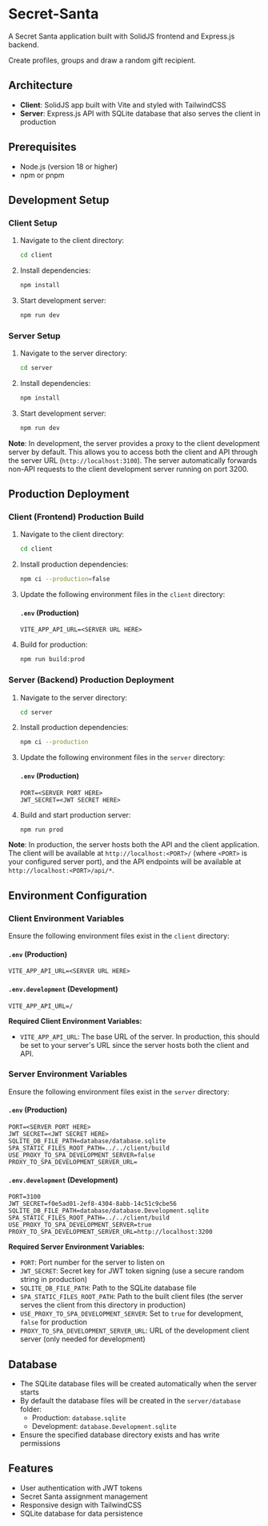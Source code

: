 # Secret-Santa

A Secret Santa application built with SolidJS frontend and Express.js backend.

Create profiles, groups and draw a random gift recipient.

## Architecture

- **Client**: SolidJS app built with Vite and styled with TailwindCSS
- **Server**: Express.js API with SQLite database that also serves the client in production

## Prerequisites

- Node.js (version 18 or higher)
- npm or pnpm

## Development Setup

### Client Setup

1. Navigate to the client directory:

   ```bash
   cd client
   ```

2. Install dependencies:

   ```bash
   npm install
   ```

3. Start development server:
   ```bash
   npm run dev
   ```

### Server Setup

1. Navigate to the server directory:

   ```bash
   cd server
   ```

2. Install dependencies:

   ```bash
   npm install
   ```

3. Start development server:
   ```bash
   npm run dev
   ```

**Note**: In development, the server provides a proxy to the client development server by default. This allows you to access both the client and API through the server URL (`http://localhost:3100`). The server automatically forwards non-API requests to the client development server running on port 3200.

## Production Deployment

### Client (Frontend) Production Build

1. Navigate to the client directory:

   ```bash
   cd client
   ```

2. Install production dependencies:

   ```bash
   npm ci --production=false
   ```

3. Update the following environment files in the `client` directory:

   #### `.env` (Production)

   ```properties
   VITE_APP_API_URL=<SERVER URL HERE>
   ```

4. Build for production:
   ```bash
   npm run build:prod
   ```

### Server (Backend) Production Deployment

1. Navigate to the server directory:

   ```bash
   cd server
   ```

2. Install production dependencies:

   ```bash
   npm ci --production
   ```

3. Update the following environment files in the `server` directory:

   #### `.env` (Production)

   ```properties
   PORT=<SERVER PORT HERE>
   JWT_SECRET=<JWT SECRET HERE>
   ```

4. Build and start production server:
   ```bash
   npm run prod
   ```

**Note**: In production, the server hosts both the API and the client application. The client will be available at `http://localhost:<PORT>/` (where `<PORT>` is your configured server port), and the API endpoints will be available at `http://localhost:<PORT>/api/*`.

## Environment Configuration

### Client Environment Variables

Ensure the following environment files exist in the `client` directory:

#### `.env` (Production)

```properties
VITE_APP_API_URL=<SERVER URL HERE>
```

#### `.env.development` (Development)

```properties
VITE_APP_API_URL=/
```

**Required Client Environment Variables:**

- `VITE_APP_API_URL`: The base URL of the server. In production, this should be set to your server's URL since the server hosts both the client and API.

### Server Environment Variables

Ensure the following environment files exist in the `server` directory:

#### `.env` (Production)

```properties
PORT=<SERVER PORT HERE>
JWT_SECRET=<JWT SECRET HERE>
SQLITE_DB_FILE_PATH=database/database.sqlite
SPA_STATIC_FILES_ROOT_PATH=../../client/build
USE_PROXY_TO_SPA_DEVELOPMENT_SERVER=false
PROXY_TO_SPA_DEVELOPMENT_SERVER_URL=
```

#### `.env.development` (Development)

```properties
PORT=3100
JWT_SECRET=f0e5ad01-2ef8-4304-8abb-14c51c9cbe56
SQLITE_DB_FILE_PATH=database/database.Development.sqlite
SPA_STATIC_FILES_ROOT_PATH=../../client/build
USE_PROXY_TO_SPA_DEVELOPMENT_SERVER=true
PROXY_TO_SPA_DEVELOPMENT_SERVER_URL=http://localhost:3200
```

**Required Server Environment Variables:**

- `PORT`: Port number for the server to listen on
- `JWT_SECRET`: Secret key for JWT token signing (use a secure random string in production)
- `SQLITE_DB_FILE_PATH`: Path to the SQLite database file
- `SPA_STATIC_FILES_ROOT_PATH`: Path to the built client files (the server serves the client from this directory in production)
- `USE_PROXY_TO_SPA_DEVELOPMENT_SERVER`: Set to `true` for development, `false` for production
- `PROXY_TO_SPA_DEVELOPMENT_SERVER_URL`: URL of the development client server (only needed for development)

## Database

- The SQLite database files will be created automatically when the server starts
- By default the database files will be created in the `server/database` folder:
  - Production: `database.sqlite`
  - Development: `database.Development.sqlite`
- Ensure the specified database directory exists and has write permissions

## Features

- User authentication with JWT tokens
- Secret Santa assignment management
- Responsive design with TailwindCSS
- SQLite database for data persistence
